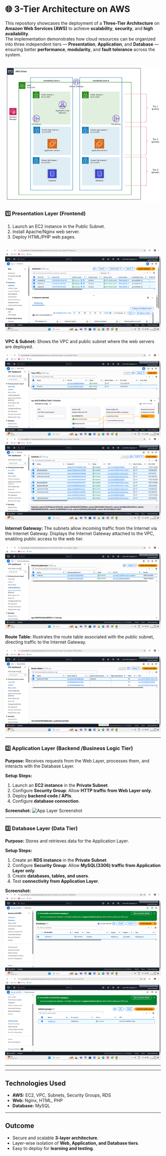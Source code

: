 # 🌐 3-Tier Architecture on AWS

This repository showcases the deployment of a **Three-Tier Architecture** on **Amazon Web Services (AWS)** to achieve **scalability**, **security**, and **high availability**.  
The implementation demonstrates how cloud resources can be organized into three independent tiers — **Presentation**, **Application**, and **Database** — ensuring better **performance**, **modularity**, and **fault tolerance** across the system.

![Architecture](image/3-tier%20infrastructure-complete_0.png)
---

### 1️⃣ Presentation Layer (Frontend)

1. Launch an EC2 instance in the Public Subnet.  
2. Install Apache/Nginx web server.  
3. Deploy HTML/PHP web pages.  


![Architecture](image/Screenshot%20(98).png)
---
**VPC & Subnet:** 
Shows the VPC and public subnet where the web servers are deployed. 

![Architecture](image/Screenshot%20(104).png)
![Architecture](image/Screenshot%20(105).png)



**Internet Gateway:**
The subnets allow incoming traffic from the Internet via the Internet Gateway.
Displays the Internet Gateway attached to the VPC, enabling public access to the web tier.

![Architecture](image/Screenshot%20(108).png)

**Route Table:**
Illustrates the route table associated with the public subnet, directing traffic to the Internet Gateway.

![Architecture](image/Screenshot%20(107).png)


---

### 2️⃣ Application Layer (Backend /Business Logic Tier)

**Purpose:** Receives requests from the Web Layer, processes them, and interacts with the Database Layer.

**Setup Steps:**
1. Launch an **EC2 instance** in the **Private Subnet**.
2. Configure **Security Group**: Allow **HTTP traffic from Web Layer only**.
3. Deploy **backend code / APIs**.
4. Configure **database connection**.

**Screenshot:**
![App Layer Screenshot](images/app_layer.png)

---

### 3️⃣ Database Layer (Data Tier)

**Purpose:** Stores and retrieves data for the Application Layer.

**Setup Steps:**
1. Create an **RDS instance** in the **Private Subnet**.
2. Configure **Security Group**: Allow **MySQL(3306) traffic from Application Layer only**.
3. Create **databases, tables, and users**.
4. Test **connectivity from Application Layer**.

**Screenshot:**
![DB Layer Screenshot](image/Screenshot%20(100).png)
![DB Layer Screenshot](image/Screenshot%20(102).png)

---



---

## Technologies Used

- **AWS:** EC2, VPC, Subnets, Security Groups, RDS  
- **Web:** Nginx, HTML, PHP  
- **Database:** MySQL 

---

## Outcome

- Secure and scalable **3-layer architecture**.  
- Layer-wise isolation of **Web, Application, and Database tiers**.  
- Easy to deploy for **learning and testing**.  

